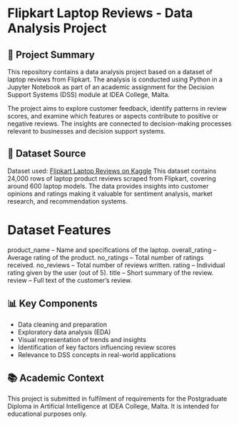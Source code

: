 # Flipkart Laptop Reviews - Data Analysis Project

## 📌 Project Summary
This repository contains a data analysis project based on a dataset of laptop reviews from Flipkart. The analysis is conducted using Python in a Jupyter Notebook as part of an academic assignment for the Decision Support Systems (DSS) module at IDEA College, Malta.

The project aims to explore customer feedback, identify patterns in review scores, and examine which features or aspects contribute to positive or negative reviews. The insights are connected to decision-making processes relevant to businesses and decision support systems.

## 🔗 Dataset Source
Dataset used: [Flipkart Laptop Reviews on Kaggle](https://www.kaggle.com/datasets/gitadityamaddali/flipkart-laptop-reviews)
This dataset contains 24,000 rows of laptop product reviews scraped from Flipkart, covering around 600 laptop models. The data provides insights into customer opinions and ratings making it valuable for sentiment analysis, market research, and recommendation systems.
# Dataset Features
product_name – Name and specifications of the laptop.
overall_rating – Average rating of the product.
no_ratings – Total number of ratings received.
no_reviews – Total number of reviews written.
rating – Individual rating given by the user (out of 5).
title – Short summary of the review.
review – Full text of the customer’s review.

## 📊 Key Components
- Data cleaning and preparation
- Exploratory data analysis (EDA)
- Visual representation of trends and insights
- Identification of key factors influencing review scores
- Relevance to DSS concepts in real-world applications

## 📚 Academic Context
This project is submitted in fulfilment of requirements for the Postgraduate Diploma in Artificial Intelligence at IDEA College, Malta. It is intended for educational purposes only.
